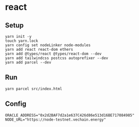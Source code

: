 # react

## Setup

```shell
yarn init -y
touch yarn.lock
yarn config set nodeLinker node-modules
yarn add react react-dom ethers
yarn add @types/react @types/react-dom --dev
yarn add tailwindcss postcss autoprefixer --dev
yarn add parcel --dev
```

## Run

```shell
yarn parcel src/index.html
```

## Config

```env
ORACLE_ADDRESS="0x2d2BAF7d2a1e637C426d86e513d16BE717084985"
NODE_URL="https://node-testnet.vechain.energy"
```